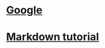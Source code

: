 #  [Google](https://google.com)
#  [Markdown tutorial](https://youtu.be/_PPWWRV6gbA?si=Bzb1w-Kr0nC_UhHv)

